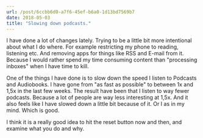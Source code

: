 ```yaml
---
url: /post/6ccbb6d0-a7f6-45ef-b6a0-1d13bd7569b7
date: 2018-05-03
title: "Slowing down podcasts."
---
```


I have done a lot of changes lately. Trying to be a little bit more intentional about what I do where. For example restricting my phone to reading, listening etc. And removing apps for things like RSS and E-mail from it. Because I would rather spend my time consuming content than "processing inboxes" when I have time to kill. 

One of the things I have done is to slow down the speed I listen to Podcasts and Audiobooks. I have gone from "as fast as possible" to between 1x and 1,5x in the last few weeks. The result have been that I listen to way fewer podcasts. Because a lot of people are way less interesting at 1,5x. And it also feels like I have slowed down a little bit because of it. Or I as in my mind. Which is good.

I think it is a really good idea to hit the reset button now and then, and examine what you do and why. 